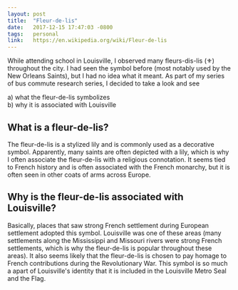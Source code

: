 ```yaml
---
layout: post
title:  "Fleur-de-lis"
date:   2017-12-15 17:47:03 -0800
tags:   personal
link:   https://en.wikipedia.org/wiki/Fleur-de-lis
---
```


While attending school in Louisville, I observed many fleurs-dis-lis (⚜️) throughout the city.  I had seen the symbol before (most notably used by the New Orleans Saints), but I had no idea what it meant. As part of my series of bus commute research series, I decided to take a look and see

a) what the fleur-de-lis symbolizes  
b) why it is associated with Louisville

## What is a fleur-de-lis?
The fleur-de-lis is a stylized lily and is commonly used as a decorative symbol. Apparently, many saints are often depicted with a lily, which is why I often associate the fleur-de-lis with a religious connotation. It seems tied to French history and is often associated with the French monarchy, but it is often seen in other coats of arms across Europe.

## Why is the fleur-de-lis associated with Louisville?
Basically, places that saw strong French settlement during European settlement adopted this symbol. Louisville was one of these areas (many settlements along the Mississippi and Missouri rivers were strong French settlements, which is why the fleur-de-lis is popular throughout these areas). It also seems likely that the fleur-de-lis is chosen to pay homage to French contributions during the Revolutionary War. This symbol is so much a apart of Louisville's identity that it is included in the Louisville Metro Seal and the Flag.
